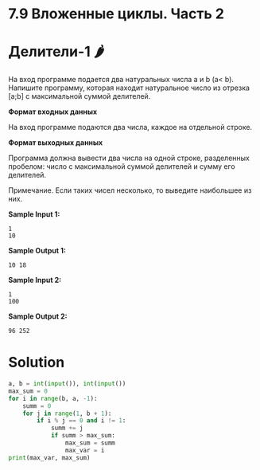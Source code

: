 # 7.9 Вложенные циклы. Часть 2
# Делители-1 🌶️
На вход программе подается два натуральных числа a и b (a< b). Напишите программу, которая находит натуральное число из отрезка [a;b] с максимальной суммой делителей.

**Формат входных данных**

На вход программе подаются два числа, каждое на отдельной строке.

**Формат выходных данных**

Программа должна вывести два числа на одной строке, разделенных пробелом: число с максимальной суммой делителей и сумму его делителей.

Примечание. Если таких чисел несколько, то выведите наибольшее из них.


**Sample Input 1:**
```
1
10
```
**Sample Output 1:**
```
10 18
```
**Sample Input 2:**
```
1
100
```
**Sample Output 2:**
```
96 252
```

# Solution
```python
a, b = int(input()), int(input())
max_sum = 0
for i in range(b, a, -1):
    summ = 0
    for j in range(1, b + 1):
        if i % j == 0 and i != 1:
            summ += j
            if summ > max_sum:
                max_sum = summ
                max_var = i
print(max_var, max_sum)
```